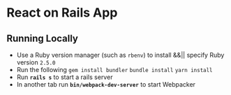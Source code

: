 # React on Rails App

## Running Locally
* Use a Ruby version manager (such as `rbenv`) to install &&|| specify Ruby version `2.5.0`
* Run the following
`gem install bundler`
`bundle install`
`yarn install`
* Run **`rails s`** to start a rails server
* In another tab run **`bin/webpack-dev-server`** to start Webpacker
